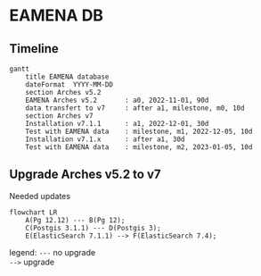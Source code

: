 # EAMENA DB

## Timeline

```mermaid
gantt
    title EAMENA database
    dateFormat  YYYY-MM-DD
    section Arches v5.2
    EAMENA Arches v5.2       : a0, 2022-11-01, 90d
    data transfert to v7     : after a1, milestone, m0, 10d
    section Arches v7
    Installation v7.1.1      : a1, 2022-12-01, 30d
    Test with EAMENA data    : milestone, m1, 2022-12-05, 10d
    Installation v7.1.x      : after a1, 30d
    Test with EAMENA data    : milestone, m2, 2023-01-05, 10d
```

## Upgrade Arches v5.2 to v7

Needed updates

```mermaid
flowchart LR
    A(Pg 12.12) --- B(Pg 12);
    C(Postgis 3.1.1) --- D(Postgis 3);
    E(ElasticSearch 7.1.1) --> F(ElasticSearch 7.4);
```
legend:
`---` no upgrade  
`-->` upgrade